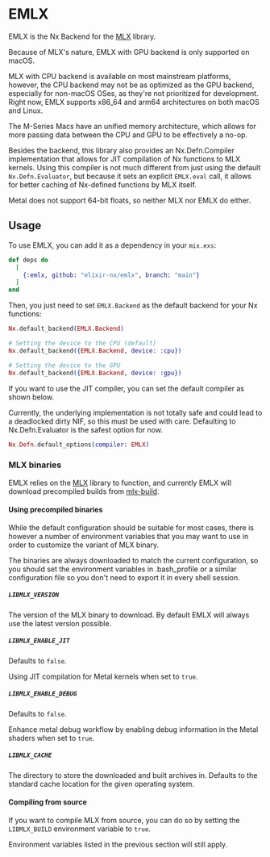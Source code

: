 # EMLX

EMLX is the Nx Backend for the [MLX](https://github.com/ml-explore/mlx) library.

Because of MLX's nature, EMLX with GPU backend is only supported on macOS.

MLX with CPU backend is available on most mainstream platforms, however, the CPU backend may not be as optimized as the GPU backend,
especially for non-macOS OSes, as they're not prioritized for development. Right now, EMLX supports x86_64 and arm64 architectures
on both macOS and Linux.

The M-Series Macs have an unified memory architecture, which allows for more passing data between the CPU and GPU to be effectively a no-op.

Besides the backend, this library also provides an Nx.Defn.Compiler implementation that allows for JIT compilation of Nx functions to MLX kernels.
Using this compiler is not much different from just using the default `Nx.Defn.Evaluator`, but because it sets an explicit `EMLX.eval` call,
it allows for better caching of Nx-defined functions by MLX itself.

Metal does not support 64-bit floats, so neither MLX nor EMLX do either.

## Usage

To use EMLX, you can add it as a dependency in your `mix.exs`:

```elixir
def deps do
  [
    {:emlx, github: "elixir-nx/emlx", branch: "main"}
  ]
end
```

Then, you just need to set `EMLX.Backend` as the default backend for your Nx functions:

```elixir
Nx.default_backend(EMLX.Backend)

# Setting the device to the CPU (default)
Nx.default_backend({EMLX.Backend, device: :cpu})

# Setting the device to the GPU
Nx.default_backend({EMLX.Backend, device: :gpu})
```

If you want to use the JIT compiler, you can set the default compiler as shown below.

Currently, the underlying implementation is not totally safe and could lead to a deadlocked dirty NIF, so this must be used with care.
Defaulting to Nx.Defn.Evaluator is the safest option for now.

```elixir
Nx.Defn.default_options(compiler: EMLX)
```

### MLX binaries

EMLX relies on the [MLX](https://github.com/ml-explore/mlx) library to function, and currently EMLX will download precompiled builds from [mlx-build](https://github.com/cocoa-xu/mlx-build).

#### Using precompiled binaries

While the default configuration should be suitable for most cases, there is however a number of environment variables that you may want to use in order to customize the variant of MLX binary.

The binaries are always downloaded to match the current configuration, so you should set the environment variables in .bash_profile or a similar configuration file so you don't need to export it in every shell session.

##### `LIBMLX_VERSION`

The version of the MLX binary to download. By default EMLX will always use the latest version possible.

##### `LIBMLX_ENABLE_JIT`

Defaults to `false`.

Using JIT compilation for Metal kernels when set to `true`.

##### `LIBMLX_ENABLE_DEBUG`

Defaults to `false`.

Enhance metal debug workflow by enabling debug information in the Metal shaders when set to `true`.

##### `LIBMLX_CACHE`

The directory to store the downloaded and built archives in. Defaults to the standard cache location for the given operating system.

#### Compiling from source

If you want to compile MLX from source, you can do so by setting the `LIBMLX_BUILD` environment variable to `true`.

Environment variables listed in the previous section will still apply.
